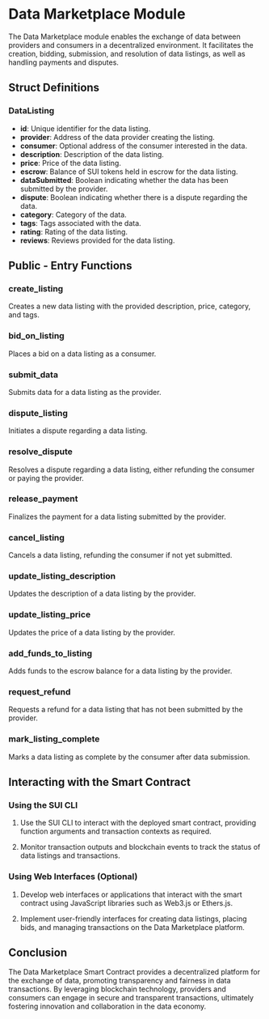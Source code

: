 # Data Marketplace Module

The Data Marketplace module enables the exchange of data between providers and consumers in a decentralized environment. It facilitates the creation, bidding, submission, and resolution of data listings, as well as handling payments and disputes.

## Struct Definitions

### DataListing
- **id**: Unique identifier for the data listing.
- **provider**: Address of the data provider creating the listing.
- **consumer**: Optional address of the consumer interested in the data.
- **description**: Description of the data listing.
- **price**: Price of the data listing.
- **escrow**: Balance of SUI tokens held in escrow for the data listing.
- **dataSubmitted**: Boolean indicating whether the data has been submitted by the provider.
- **dispute**: Boolean indicating whether there is a dispute regarding the data.
- **category**: Category of the data.
- **tags**: Tags associated with the data.
- **rating**: Rating of the data listing.
- **reviews**: Reviews provided for the data listing.

## Public - Entry Functions

### create_listing
Creates a new data listing with the provided description, price, category, and tags.

### bid_on_listing
Places a bid on a data listing as a consumer.

### submit_data
Submits data for a data listing as the provider.

### dispute_listing
Initiates a dispute regarding a data listing.

### resolve_dispute
Resolves a dispute regarding a data listing, either refunding the consumer or paying the provider.

### release_payment
Finalizes the payment for a data listing submitted by the provider.

### cancel_listing
Cancels a data listing, refunding the consumer if not yet submitted.

### update_listing_description
Updates the description of a data listing by the provider.

### update_listing_price
Updates the price of a data listing by the provider.

### add_funds_to_listing
Adds funds to the escrow balance for a data listing by the provider.

### request_refund
Requests a refund for a data listing that has not been submitted by the provider.

### mark_listing_complete
Marks a data listing as complete by the consumer after data submission.

## Interacting with the Smart Contract

### Using the SUI CLI

1. Use the SUI CLI to interact with the deployed smart contract, providing function arguments and transaction contexts as required.

2. Monitor transaction outputs and blockchain events to track the status of data listings and transactions.

### Using Web Interfaces (Optional)

1. Develop web interfaces or applications that interact with the smart contract using JavaScript libraries such as Web3.js or Ethers.js.

2. Implement user-friendly interfaces for creating data listings, placing bids, and managing transactions on the Data Marketplace platform.

## Conclusion

The Data Marketplace Smart Contract provides a decentralized platform for the exchange of data, promoting transparency and fairness in data transactions. By leveraging blockchain technology, providers and consumers can engage in secure and transparent transactions, ultimately fostering innovation and collaboration in the data economy.
